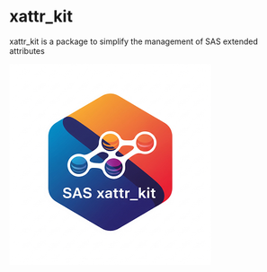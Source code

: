 # xattr_kit
xattr_kit is a package to simplify the management of SAS extended attributes

![xattr_kit](./xattr_kit_small.png)  

